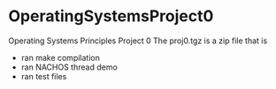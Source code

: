 # OperatingSystemsProject0
Operating Systems Principles Project 0
The proj0.tgz is a zip file that is
* ran make compilation
* ran NACHOS thread demo
* ran test files
